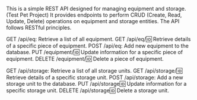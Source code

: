 This is a simple REST API designed for managing equipment and storage. (Test Pet Project)
It provides endpoints to perform CRUD (Create, Read, Update, Delete) operations on equipment and storage entities.
The API follows RESTful principles.

GET /api/eq: Retrieve a list of all equipment.
GET /api/eq/:id: Retrieve details of a specific piece of equipment.
POST /api/eq: Add new equipment to the database.
PUT /equipment/:id: Update information for a specific piece of equipment.
DELETE /equipment/:id: Delete a piece of equipment.

GET /api/storage: Retrieve a list of all storage units.
GET /api/storage/:id: Retrieve details of a specific storage unit.
POST /api/storage: Add a new storage unit to the database.
PUT /api/storage:id: Update information for a specific storage unit.
DELETE /api/storage:id: Delete a storage unit.
